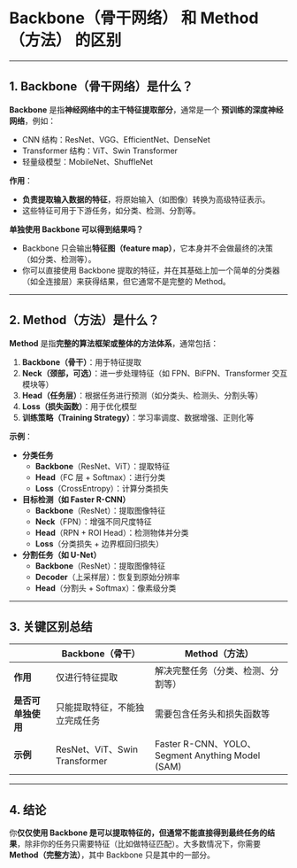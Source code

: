 # **Backbone（骨干网络）** 和 **Method（方法）** 的区别

------

## **1. Backbone（骨干网络）是什么？**

**Backbone** 是指**神经网络中的主干特征提取部分**，通常是一个 **预训练的深度神经网络**，例如：

- CNN 结构：ResNet、VGG、EfficientNet、DenseNet
- Transformer 结构：ViT、Swin Transformer
- 轻量级模型：MobileNet、ShuffleNet

**作用**：

- **负责提取输入数据的特征**，将原始输入（如图像）转换为高级特征表示。
- 这些特征可用于下游任务，如分类、检测、分割等。

**单独使用 Backbone 可以得到结果吗？**

- Backbone 只会输出**特征图（feature map）**，它本身并不会做最终的决策（如分类、检测等）。
- 你可以直接使用 Backbone 提取的特征，并在其基础上加一个简单的分类器（如全连接层）来获得结果，但它通常不是完整的 Method。

------

## **2. Method（方法）是什么？**

**Method** 是指**完整的算法框架或整体的方法体系**，通常包括：

1. **Backbone（骨干）**：用于特征提取
2. **Neck（颈部，可选）**：进一步处理特征（如 FPN、BiFPN、Transformer 交互模块等）
3. **Head（任务层）**：根据任务进行预测（如分类头、检测头、分割头等）
4. **Loss（损失函数）**：用于优化模型
5. **训练策略（Training Strategy）**：学习率调度、数据增强、正则化等

**示例**：

- **分类任务**
  - **Backbone**（ResNet、ViT）：提取特征
  - **Head**（FC 层 + Softmax）：进行分类
  - **Loss**（CrossEntropy）：计算分类损失
- **目标检测（如 Faster R-CNN）**
  - **Backbone**（ResNet）：提取图像特征
  - **Neck**（FPN）：增强不同尺度特征
  - **Head**（RPN + ROI Head）：检测物体并分类
  - **Loss**（分类损失 + 边界框回归损失）
- **分割任务（如 U-Net）**
  - **Backbone**（ResNet）：提取图像特征
  - **Decoder**（上采样层）：恢复到原始分辨率
  - **Head**（分割头 + Softmax）：像素级分类

------

## **3. 关键区别总结**

|                    | **Backbone（骨干）**           | **Method（方法）**                               |
| ------------------ | ------------------------------ | ------------------------------------------------ |
| **作用**           | 仅进行特征提取                 | 解决完整任务（分类、检测、分割等）               |
| **是否可单独使用** | 只能提取特征，不能独立完成任务 | 需要包含任务头和损失函数等                       |
| **示例**           | ResNet、ViT、Swin Transformer  | Faster R-CNN、YOLO、Segment Anything Model (SAM) |

------

## **4. 结论**

你**仅仅使用 Backbone 是可以提取特征的，但通常不能直接得到最终任务的结果**，除非你的任务只需要特征（比如做特征匹配）。大多数情况下，你需要 **Method（完整方法）**，其中 Backbone 只是其中的一部分。